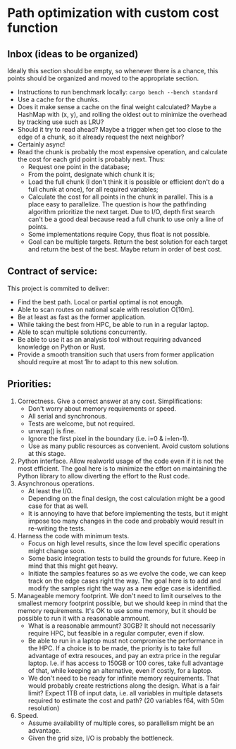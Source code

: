 # Path optimization with custom cost function


## Inbox (ideas to be organized)

Ideally this section should be empty, so whenever there is a chance, this
points should be organized and moved to the appropriate section.

- Instructions to run benchmark locally: `cargo bench --bench standard`
- Use a cache for the chunks.
- Does it make sense a cache on the final weight calculated? Maybe
  a HashMap with (x, y), and rolling the oldest out to minimize
  the overhead by tracking use such as LRU?
- Should it try to read ahead? Maybe a trigger when get too close
  to the edge of a chunk, so it already request the next neighbor?
- Certainly async!
- Read the chunk is probably the most expensive operation, and
  calculate the cost for each grid point is probably next. Thus:
  - Request one point in the database;
  - From the point, designate which chunk it is;
  - Load the full chunk (I don't think it is possible or efficient
    don't do a full chunk at once), for all required variables;
  - Calculate the cost for all points in the chunk in parallel.
    This is a place easy to parallelize. The question is how the
    pathfinding algorithm prioritize the next target. Due to I/O,
    depth first search can't be a good deal because read a full
    chunk to use only a line of points.
  - Some implementations require Copy, thus float is not possible.
  - Goal can be multiple targets. Return the best solution for each target
    and return the best of the best. Maybe return in order of best cost.

## Contract of service:

This project is commited to deliver:
- Find the best path. Local or partial optimal is not enough.
- Able to scan routes on national scale with resolution O[10m].
- Be at least as fast as the former application.
- While taking the best from HPC, be able to run in a regular laptop.
- Able to scan multiple solutions concurrently.
- Be able to use it as an analysis tool without requiring advanced knowledge on Python or Rust.
- Provide a smooth transition such that users from former application should require at most 1hr to adapt to this new solution.

## Priorities:

1. Correctness. Give a correct answer at any cost.
   Simplifications:
   - Don't worry about memory requirements or speed.
   - All serial and synchronous.
   - Tests are welcome, but not required.
   - unwrap() is fine.
   - Ignore the first pixel in the boundary (i.e. i=0 & i=len-1).
   - Use as many public resources as convenient. Avoid custom solutions
     at this stage.
2. Python interface.
   Allow realworld usage of the code even if it is not the most efficient.
   The goal here is to minimize the effort on maintaining the Python
   library to allow diverting the effort to the Rust code.
3. Asynchronous operations.
   - At least the I/O.
   - Depending on the final design, the cost calculation might be a good
     case for that as well.
   - It is annoying to have that before implementing the tests, but it
     might impose too many changes in the code and probably would result
     in re-writing the tests.
4. Harness the code with minimum tests.
   - Focus on high level results, since the low level specific operations
     might change soon.
   - Some basic integration tests to build the grounds for future. Keep
     in mind that this might get heavy.
   - Initiate the samples features so as we evolve the code, we can keep
     track on the edge cases right the way. The goal here is to add and
     modify the samples right the way as a new edge case is identified.
5. Manageable memory footprint.
   We don't need to limit ourselves to the smallest memory footprint
   possible, but we should keep in mind that the memory requirements.
   It's OK to use some memory, but it should be possible to run it with
   a reasonable ammount.
   - What is a reasonable ammount? 30GB? It should not necessarily require
     HPC, but feasible in a regular computer, even if slow.
   - Be able to run in a laptop must not compromise the performance in
     the HPC. If a choice is to be made, the priority is to take full
     advantage of extra resouces, and pay an extra price in the regular
     laptop. I.e. if has access to 150GB or 100 cores, take full advantage
     of that, while keeping an alternative, even if costly, for a laptop.
   - We don't need to be ready for infinite memory requirements. That
     would probably create restrictions along the design. What is a fair
     limit? Expect 1TB of input data, i.e. all variables in multiple
     datasets required to estimate the cost and path?
     (20 variables f64, with 50m resolution)
6. Speed.
   - Assume availability of multiple cores, so parallelism might
     be an advantage.
   - Given the grid size, I/O is probably the bottleneck.

